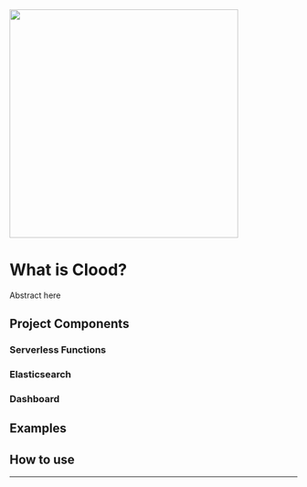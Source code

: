 <img src="https://raw.githubusercontent.com/RGU-Computing/clood/master/CloodV2.png" width="400">

# What is Clood?
Abstract here

## Project Components

### Serverless Functions

### Elasticsearch

### Dashboard

## Examples

## How to use

----
